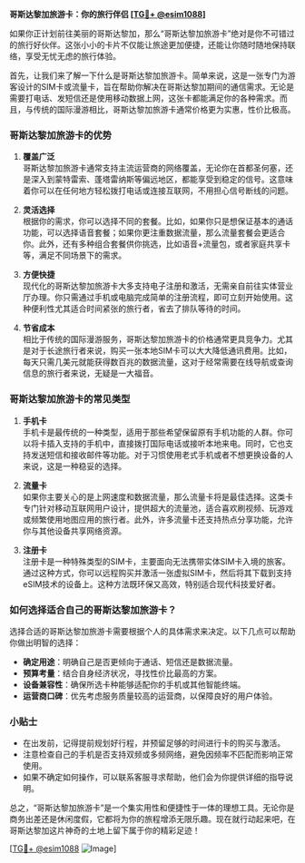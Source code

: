 **哥斯达黎加旅游卡：你的旅行伴侣 [[TG💪+ @esim1088](https://t.me/s/esim1088)]**

如果你正计划前往美丽的哥斯达黎加，那么“哥斯达黎加旅游卡”绝对是你不可错过的旅行好伙伴。这张小小的卡片不仅能让旅途更加便捷，还能让你随时随地保持联络，享受无忧无虑的旅行体验。

首先，让我们来了解一下什么是哥斯达黎加旅游卡。简单来说，这是一张专门为游客设计的SIM卡或流量卡，旨在帮助你解决在哥斯达黎加期间的通信需求。无论是需要打电话、发短信还是使用移动数据上网，这张卡都能满足你的各种需求。而且，与传统的国际漫游相比，哥斯达黎加旅游卡通常价格更为实惠，性价比极高。

### 哥斯达黎加旅游卡的优势

1. **覆盖广泛**  
   哥斯达黎加旅游卡通常支持主流运营商的网络覆盖，无论你在首都圣何塞，还是深入到蒙特雷索、蓬塔雷纳斯等偏远地区，都能享受到稳定的信号。这意味着你可以在任何地方轻松拨打电话或连接互联网，不用担心信号断线的问题。

2. **灵活选择**  
   根据你的需求，你可以选择不同的套餐。比如，如果你只是想保证基本的通话功能，可以选择语音套餐；如果你更注重数据流量，那么流量套餐会更适合你。此外，还有多种组合套餐供你挑选，比如语音+流量包，或者家庭共享卡等，满足不同场景下的需求。

3. **方便快捷**  
   现代化的哥斯达黎加旅游卡大多支持电子注册和激活，无需亲自前往实体营业厅办理。你只需通过手机或电脑完成简单的注册流程，即可立刻开始使用。这种便利性尤其适合时间紧张的旅行者，省去了排队等待的时间。

4. **节省成本**  
   相比于传统的国际漫游服务，哥斯达黎加旅游卡的价格通常更具竞争力。尤其是对于长途旅行者来说，购买一张本地SIM卡可以大大降低通讯费用。比如，每天只需几美元就能获得数百兆的数据流量，这对于经常需要在线导航或查询信息的旅行者来说，无疑是一大福音。

### 哥斯达黎加旅游卡的常见类型

1. **手机卡**  
   手机卡是最传统的一种类型，适用于那些希望保留原有手机功能的人群。你可以将卡插入支持的手机中，直接拨打国际电话或接听本地来电。同时，它也支持发送短信和接收邮件等功能。对于习惯使用老式手机或者不想更换设备的人来说，这是一种稳妥的选择。

2. **流量卡**  
   如果你主要关心的是上网速度和数据流量，那么流量卡将是最佳选择。这类卡专门针对移动互联网用户设计，提供超大的流量池，适合喜欢刷视频、玩游戏或频繁使用地图应用的旅行者。此外，许多流量卡还支持热点分享功能，允许你与其他设备共享网络资源。

3. **注册卡**  
   注册卡是一种特殊类型的SIM卡，主要面向无法携带实体SIM卡入境的旅客。通过这种方式，你可以远程购买并激活一张虚拟SIM卡，然后将其下载到支持eSIM技术的设备上。这种方法既环保又高效，特别适合现代科技爱好者。

### 如何选择适合自己的哥斯达黎加旅游卡？

选择合适的哥斯达黎加旅游卡需要根据个人的具体需求来决定。以下几点可以帮助你做出明智的选择：

- **确定用途**：明确自己是否更倾向于通话、短信还是数据流量。
- **预算考量**：结合自身经济状况，寻找性价比最高的方案。
- **设备兼容性**：确保所选卡种能够适配你的手机或其他智能终端。
- **运营商口碑**：优先考虑服务质量较高的运营商，以保障良好的用户体验。

### 小贴士

- 在出发前，记得提前规划好行程，并预留足够的时间进行卡的购买与激活。
- 注意检查自己的手机是否支持双频或多频网络，避免因频率不匹配而影响正常使用。
- 如果不确定如何操作，可以联系客服寻求帮助，他们会为你提供详细的指导说明。

总之，“哥斯达黎加旅游卡”是一个集实用性和便捷性于一体的理想工具。无论你是商务出差还是休闲度假，它都将为你的旅程增添无限乐趣。现在就行动起来吧，在哥斯达黎加这片神奇的土地上留下属于你的精彩足迹！

[[TG💪+ @esim1088](https://t.me/s/esim1088) ![Image](https://i.postimg.cc/4NQfJmqS/Snipaste-2025-05-13-00-14-12.png)]